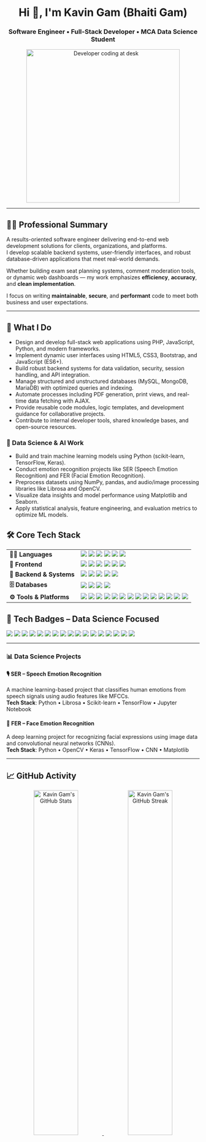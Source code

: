<h1 align="center">Hi 👋, I'm Kavin Gam (Bhaiti Gam)</h1>
<h3 align="center">Software Engineer • Full-Stack Developer • MCA Data Science Student</h3>



<div align="center">
  <img src="https://images.unsplash.com/photo-1517433456452-f9633a875f6f?auto=format&fit=crop&w=600&q=80" width="400" alt="Developer coding at desk" />
</div>


---

## 🧑‍💻 Professional Summary

A results-oriented software engineer delivering end-to-end web development solutions for clients, organizations, and platforms.  
I develop scalable backend systems, user-friendly interfaces, and robust database-driven applications that meet real-world demands.

Whether building exam seat planning systems, comment moderation tools, or dynamic web dashboards — my work emphasizes **efficiency**, **accuracy**, and **clean implementation**.

I focus on writing **maintainable**, **secure**, and **performant** code to meet both business and user expectations.

---

## 🔧 What I Do

- Design and develop full-stack web applications using PHP, JavaScript, Python, and modern frameworks.
- Implement dynamic user interfaces using HTML5, CSS3, Bootstrap, and JavaScript (ES6+).
- Build robust backend systems for data validation, security, session handling, and API integration.
- Manage structured and unstructured databases (MySQL, MongoDB, MariaDB) with optimized queries and indexing.
- Automate processes including PDF generation, print views, and real-time data fetching with AJAX.
- Provide reusable code modules, logic templates, and development guidance for collaborative projects.
- Contribute to internal developer tools, shared knowledge bases, and open-source resources.

### 🔬 Data Science & AI Work

- Build and train machine learning models using Python (scikit-learn, TensorFlow, Keras).
- Conduct emotion recognition projects like SER (Speech Emotion Recognition) and FER (Facial Emotion Recognition).
- Preprocess datasets using NumPy, pandas, and audio/image processing libraries like Librosa and OpenCV.
- Visualize data insights and model performance using Matplotlib and Seaborn.
- Apply statistical analysis, feature engineering, and evaluation metrics to optimize ML models.


## 🛠️ Core Tech Stack

<table>
<tr>
<td><strong>👨‍💻 Languages</strong></td>
<td>

<img src="https://img.shields.io/badge/PHP-777BB4?style=flat-square&logo=php&logoColor=white"/>
<img src="https://img.shields.io/badge/JavaScript-F7DF1E?style=flat-square&logo=javascript&logoColor=black"/>
<img src="https://img.shields.io/badge/Python-3776AB?style=flat-square&logo=python&logoColor=white"/>
<img src="https://img.shields.io/badge/Java-007396?style=flat-square&logo=openjdk&logoColor=white"/>
<img src="https://img.shields.io/badge/C-A8B9CC?style=flat-square&logo=c&logoColor=black"/>
<img src="https://img.shields.io/badge/C++-00599C?style=flat-square&logo=c%2B%2B&logoColor=white"/>

</td>
</tr>

<tr>
<td><strong>🎨 Frontend</strong></td>
<td>

<img src="https://img.shields.io/badge/HTML5-E34F26?style=flat-square&logo=html5&logoColor=white"/>
<img src="https://img.shields.io/badge/CSS3-1572B6?style=flat-square&logo=css3&logoColor=white"/>
<img src="https://img.shields.io/badge/React-20232A?style=flat-square&logo=react&logoColor=61DAFB"/>
<img src="https://img.shields.io/badge/Bootstrap-7952B3?style=flat-square&logo=bootstrap&logoColor=white"/>
<img src="https://img.shields.io/badge/Tailwind_CSS-38B2AC?style=flat-square&logo=tailwind-css&logoColor=white"/>
<img src="https://img.shields.io/badge/jQuery-0769AD?style=flat-square&logo=jquery&logoColor=white"/>

</td>
</tr>

<tr>
<td><strong>🧠 Backend & Systems</strong></td>
<td>

<img src="https://img.shields.io/badge/PHP-777BB4?style=flat-square&logo=php&logoColor=white"/>
<img src="https://img.shields.io/badge/REST_API-FF6C37?style=flat-square&logo=rest&logoColor=white"/>
<img src="https://img.shields.io/badge/Session_Management-000000?style=flat-square"/>
<img src="https://img.shields.io/badge/Form_Validation-blue?style=flat-square"/>
<img src="https://img.shields.io/badge/Data_Security-green?style=flat-square"/>

</td>
</tr>

<tr>
<td><strong>🗄️ Databases</strong></td>
<td>

<img src="https://img.shields.io/badge/MySQL-4479A1?style=flat-square&logo=mysql&logoColor=white"/>
<img src="https://img.shields.io/badge/MariaDB-003545?style=flat-square&logo=mariadb&logoColor=white"/>
<img src="https://img.shields.io/badge/MongoDB-47A248?style=flat-square&logo=mongodb&logoColor=white"/>
<img src="https://img.shields.io/badge/SQLite-003B57?style=flat-square&logo=sqlite&logoColor=white"/>

</td>
</tr>

<tr>
<td><strong>⚙️ Tools & Platforms</strong></td>
<td>

<img src="https://img.shields.io/badge/Git-F05032?style=flat-square&logo=git&logoColor=white"/>
<img src="https://img.shields.io/badge/GitHub-181717?style=flat-square&logo=github&logoColor=white"/>
<img src="https://img.shields.io/badge/GitLab-FC6D26?style=flat-square&logo=gitlab&logoColor=white"/>
<img src="https://img.shields.io/badge/Bitbucket-0052CC?style=flat-square&logo=bitbucket&logoColor=white"/>
<img src="https://img.shields.io/badge/VS_Code-007ACC?style=flat-square&logo=visual-studio-code&logoColor=white"/>
<img src="https://img.shields.io/badge/Postman-FF6C37?style=flat-square&logo=postman&logoColor=white"/>
<img src="https://img.shields.io/badge/Swagger-85EA2D?style=flat-square&logo=swagger&logoColor=black"/>
<img src="https://img.shields.io/badge/Docker-2496ED?style=flat-square&logo=docker&logoColor=white"/>
<img src="https://img.shields.io/badge/Linux-FCC624?style=flat-square&logo=linux&logoColor=black"/>
<img src="https://img.shields.io/badge/CLI-000000?style=flat-square"/>
<img src="https://img.shields.io/badge/Jira-0052CC?style=flat-square&logo=jira&logoColor=white"/>
<img src="https://img.shields.io/badge/Slack-4A154B?style=flat-square&logo=slack&logoColor=white"/>
<img src="https://img.shields.io/badge/Figma-F24E1E?style=flat-square&logo=figma&logoColor=white"/>
<img src="https://img.shields.io/badge/Notion-000000?style=flat-square&logo=notion&logoColor=white"/>

</td>
</tr>

</table>


## 🧩 Tech Badges – Data Science Focused

![](https://img.shields.io/badge/Python-3776AB?style=for-the-badge&logo=python&logoColor=white)
![](https://img.shields.io/badge/NumPy-013243?style=for-the-badge&logo=numpy&logoColor=white)
![](https://img.shields.io/badge/Pandas-150458?style=for-the-badge&logo=pandas&logoColor=white)
![](https://img.shields.io/badge/Matplotlib-11557C?style=for-the-badge&logo=matplotlib&logoColor=white)
![](https://img.shields.io/badge/Seaborn-2E74B5?style=for-the-badge&logo=python&logoColor=white)
![](https://img.shields.io/badge/Scikit--Learn-F7931E?style=for-the-badge&logo=scikit-learn&logoColor=white)
![](https://img.shields.io/badge/TensorFlow-FF6F00?style=for-the-badge&logo=tensorflow&logoColor=white)
![](https://img.shields.io/badge/Keras-D00000?style=for-the-badge&logo=keras&logoColor=white)
![](https://img.shields.io/badge/PyTorch-EE4C2C?style=for-the-badge&logo=pytorch&logoColor=white)
![](https://img.shields.io/badge/OpenCV-5C3EE8?style=for-the-badge&logo=opencv&logoColor=white)
![](https://img.shields.io/badge/Jupyter-F37626?style=for-the-badge&logo=jupyter&logoColor=white)
![](https://img.shields.io/badge/Anaconda-44A833?style=for-the-badge&logo=anaconda&logoColor=white)
![](https://img.shields.io/badge/Google%20Colab-F9AB00?style=for-the-badge&logo=google-colab&logoColor=white)
![](https://img.shields.io/badge/SciPy-8CAAE6?style=for-the-badge&logo=scipy&logoColor=white)
![](https://img.shields.io/badge/SQL-4479A1?style=for-the-badge&logo=mysql&logoColor=white)
![](https://img.shields.io/badge/PowerBI-F2C811?style=for-the-badge&logo=powerbi&logoColor=black)
![](https://img.shields.io/badge/Tableau-E97627?style=for-the-badge&logo=tableau&logoColor=white)

---


### 📊 Data Science Projects

#### 🎙️ SER – Speech Emotion Recognition  
A machine learning-based project that classifies human emotions from speech signals using audio features like MFCCs.  
**Tech Stack**: Python • Librosa • Scikit-learn • TensorFlow • Jupyter Notebook  

#### 🙂 FER – Face Emotion Recognition  
A deep learning project for recognizing facial expressions using image data and convolutional neural networks (CNNs).  
**Tech Stack**: Python • OpenCV • Keras • TensorFlow • CNN • Matplotlib  


---

## 📈 GitHub Activity

<p align="center">
  <a href="https://github.com/kavingam">
    <img src="https://github-readme-stats.vercel.app/api?username=kavingam&show_icons=true&theme=radical&include_all_commits=true&count_private=true&hide_border=true" width="48%" alt="Kavin Gam's GitHub Stats"/>
  </a>
  <a href="https://github.com/kavingam">
    <img src="https://github-readme-streak-stats.herokuapp.com/?user=kavingam&theme=radical&hide_border=true" width="48%" alt="Kavin Gam's GitHub Streak"/>
  </a>
  <br/><br/>
  <a href="https://github.com/kavingam">
    <img src="https://github-readme-stats.vercel.app/api/top-langs/?username=kavingam&layout=compact&theme=radical&hide_border=true" width="48%" alt="Top Languages"/>
  </a>
</p>


---

## 🤝 Let's Connect & Collaborate

I’m passionate about helping developers, educators, and organizations build impactful digital solutions that solve real-world problems.  
Whether you're looking to collaborate on projects, share ideas, or discuss technology — I’m open and excited to connect!

### 📬 Reach out to me on:

<p align="center">
  <a href="https://github.com/kavingam" target="_blank" rel="noopener noreferrer" style="margin: 0 10px;">
    <img alt="GitHub" src="https://img.shields.io/badge/GitHub-181717?style=for-the-badge&logo=github&logoColor=white" />
  </a>
  <a href="https://www.linkedin.com/in/kavin71/" target="_blank" rel="noopener noreferrer" style="margin: 0 10px;">
    <img alt="LinkedIn" src="https://img.shields.io/badge/LinkedIn-0A66C2?style=for-the-badge&logo=linkedin&logoColor=white" />
  </a>
  <a href="https://twitter.com/kavingam" target="_blank" rel="noopener noreferrer" style="margin: 0 10px;">
    <img alt="Twitter" src="https://img.shields.io/badge/Twitter-1DA1F2?style=for-the-badge&logo=twitter&logoColor=white" />
  </a>
</p>

---

Feel free to **open an issue, drop a message, or invite me to your project** — let’s build something great together! 🚀

---

> 🔍 *Building practical systems. Sharing code that works. Supporting the community.*
